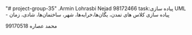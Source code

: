 "# project-group-35" 
.Armin Lohrasbi Nejad 98172466
task:پیاده سازی UML - پیاده سازی کلاس های تمدن، یگان‌ها،خرابه‌ها، شهر، ساختمان‌ها، شادی، زمان

محمد عصاره 99170518
